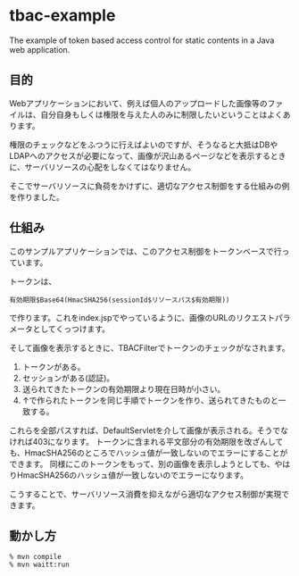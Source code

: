 tbac-example
============

The example of token based access control for static contents in a Java web application.

## 目的

Webアプリケーションにおいて、例えば個人のアップロードした画像等のファイルは、自分自身もしくは権限を与えた人のみに制限したいということはよくあります。

権限のチェックなどをふつうに行えばよいのですが、そうなると大抵はDBやLDAPへのアクセスが必要になって、画像が沢山あるページなどを表示するときに、サーバリソースの心配をしなくてはなりません。

そこでサーバリソースに負荷をかけずに、適切なアクセス制御をする仕組みの例を作りました。

## 仕組み

このサンプルアプリケーションでは、このアクセス制御をトークンベースで行っています。

トークンは、

```
有効期限$Base64(HmacSHA256(sessionId$リソースパス$有効期限))

```

で作ります。これをindex.jspでやっているように、画像のURLのリクエストパラメータとしてくっつけます。

そして画像を表示するときに、TBACFilterでトークンのチェックがなされます。

1. トークンがある。
2. セッションがある(認証)。
3. 送られてきたトークンの有効期限より現在日時が小さい。
4. ↑で作られたトークンを同じ手順でトークンを作り、送られてきたものと一致する。

これらを全部パスすれば、DefaultServletを介して画像が表示される。そうでなければ403になります。
トークンに含まれる平文部分の有効期限を改ざんしても、HmacSHA256のところでハッシュ値が一致しないのでエラーにすることができます。
同様にこのトークンをもって、別の画像を表示しようとしても、やはりHmacSHA256のハッシュ値が一致しないのでエラーになります。

こうすることで、サーバリソース消費を抑えながら適切なアクセス制御が実現できます。

## 動かし方

```shell
% mvn compile
% mvn waitt:run
```

